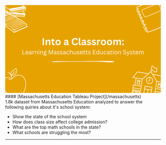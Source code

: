 <img src="images/Massachusetts_CaseStudy.png?raw=true"/>
#### [Massachusetts Education Tableau Project](/massachusetts)
<br>
1.8k dataset from Massachusetts Education analyzed to answer the following quiries about it's school system:
<ul>
  <li>Show the state of the school system</li>
  <li>How does class size affect college admission?</li>
  <li>What are the top math schools in the state?</li>
  <li>What schools are struggling the most?</li>
</ul>

---
